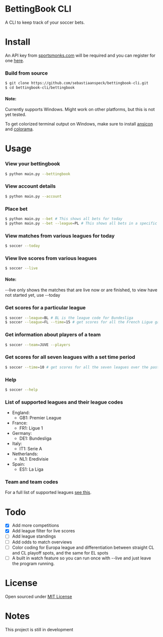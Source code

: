 BettingBook CLI
=====

A CLI to keep track of your soccer bets.

Install
=====

An API key from [sportsmonks.com](https://sportmonks.com/) will be required and you can register for one [here](http://sportsmonks.com/register).

### Build from source

```bash
$ git clone https://github.com/sebastiaanspeck/bettingbook-cli.git
$ cd bettingbook-cli/bettingbook
```

#### Note:
Currently supports Windows. Might work on other platforms, but this is not yet tested.

To get colorized terminal output on Windows, make sure to install [ansicon](https://github.com/adoxa/ansicon/releases/latest) and [colorama](https://pypi.python.org/pypi/colorama).

Usage
====

### View your bettingbook

```bash
$ python main.py --bettingbook
```

### View account details

```bash
$ python main.py --account
```

### Place bet

```bash
$ python main.py --bet # This shows all bets for today
$ python main.py --bet --league=PL # This shows all bets in a specific league for today (PL is Premier League)
```

### View matches from various leagues for today

```bash
$ soccer --today
```

### View live scores from various leagues

```bash
$ soccer --live
```

#### Note:
--live only shows the matches that are live now or are finished, to view have not started yet, use --today


### Get scores for a particular league

```bash
$ soccer --league=BL # BL is the league code for Bundesliga
$ soccer --league=FL --time=15 # get scores for all the French Ligue games over the past 15 days
```

### Get information about players of a team

```bash
$ soccer --team=JUVE --players
```

### Get scores for all seven leagues with a set time period

```bash
$ soccer --time=10 # get scores for all the seven leagues over the past 10 days
```

### Help
```bash
$ soccer --help
```
### List of supported leagues and their league codes

- England:
  - GB1: Premier League
- France:
  - FR1: Ligue 1
- Germany:
  - DE1: Bundesliga
- Italy:
  - IT1: Serie A
- Netherlands:
  - NL1: Eredivisie
- Spain:
  - ES1: La Liga

### Team and team codes

For a full list of supported leagues [see this](bettingbook/leagues.json).

Todo
====
- [x] Add more competitions
- [x] Add league filter for live scores
- [ ] Add league standings
- [ ] Add odds to match overviews
- [ ] Color coding for Europa league and differentiation between straight CL and CL playoff spots, and the same for EL spots
- [ ] A built in watch feature so you can run once with --live and just leave the program running.

License
====
Open sourced under [MIT License](LICENSE)

Notes
===
This project is still in development
